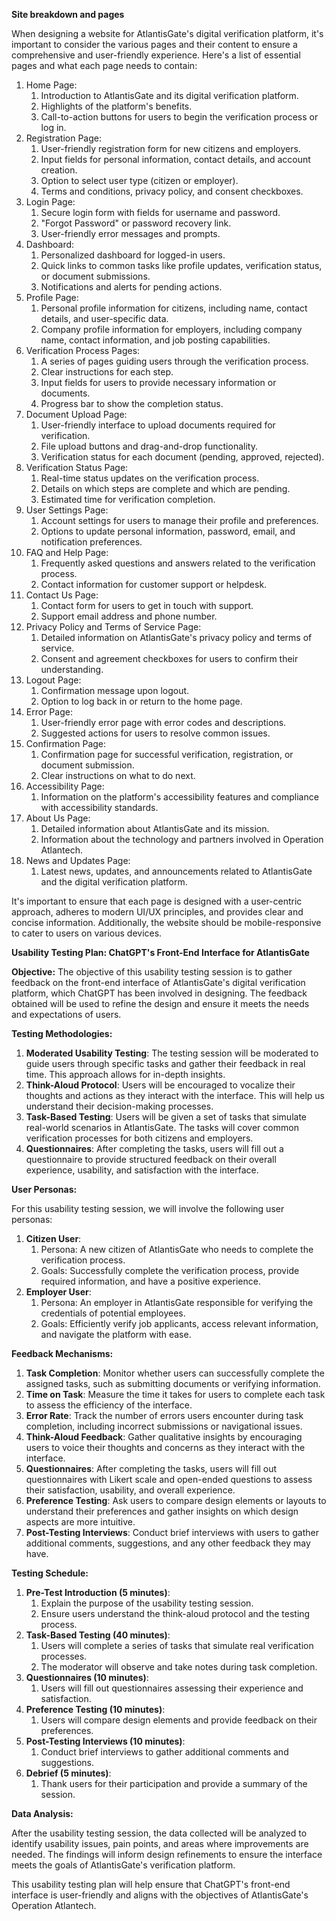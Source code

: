 **Site breakdown and pages**

When designing a website for AtlantisGate's digital verification platform, it's important to consider the various pages and their content to ensure a comprehensive and user-friendly experience. Here's a list of essential pages and what each page needs to contain:

1. Home Page:
   1. Introduction to AtlantisGate and its digital verification platform.
   1. Highlights of the platform's benefits.
   1. Call-to-action buttons for users to begin the verification process or log in.
1. Registration Page:
   1. User-friendly registration form for new citizens and employers.
   1. Input fields for personal information, contact details, and account creation.
   1. Option to select user type (citizen or employer).
   1. Terms and conditions, privacy policy, and consent checkboxes.
1. Login Page:
   1. Secure login form with fields for username and password.
   1. "Forgot Password" or password recovery link.
   1. User-friendly error messages and prompts.
1. Dashboard:
   1. Personalized dashboard for logged-in users.
   1. Quick links to common tasks like profile updates, verification status, or document submissions.
   1. Notifications and alerts for pending actions.
1. Profile Page:
   1. Personal profile information for citizens, including name, contact details, and user-specific data.
   1. Company profile information for employers, including company name, contact information, and job posting capabilities.
1. Verification Process Pages:
   1. A series of pages guiding users through the verification process.
   1. Clear instructions for each step.
   1. Input fields for users to provide necessary information or documents.
   1. Progress bar to show the completion status.
1. Document Upload Page:
   1. User-friendly interface to upload documents required for verification.
   1. File upload buttons and drag-and-drop functionality.
   1. Verification status for each document (pending, approved, rejected).
1. Verification Status Page:
   1. Real-time status updates on the verification process.
   1. Details on which steps are complete and which are pending.
   1. Estimated time for verification completion.
1. User Settings Page:
   1. Account settings for users to manage their profile and preferences.
   1. Options to update personal information, password, email, and notification preferences.
1. FAQ and Help Page:
   1. Frequently asked questions and answers related to the verification process.
   1. Contact information for customer support or helpdesk.
1. Contact Us Page:
   1. Contact form for users to get in touch with support.
   1. Support email address and phone number.
1. Privacy Policy and Terms of Service Page:
   1. Detailed information on AtlantisGate's privacy policy and terms of service.
   1. Consent and agreement checkboxes for users to confirm their understanding.
1. Logout Page:
   1. Confirmation message upon logout.
   1. Option to log back in or return to the home page.
1. Error Page:
   1. User-friendly error page with error codes and descriptions.
   1. Suggested actions for users to resolve common issues.
1. Confirmation Page:
   1. Confirmation page for successful verification, registration, or document submission.
   1. Clear instructions on what to do next.
1. Accessibility Page:
   1. Information on the platform's accessibility features and compliance with accessibility standards.
1. About Us Page:
   1. Detailed information about AtlantisGate and its mission.
   1. Information about the technology and partners involved in Operation Atlantech.
1. News and Updates Page:
   1. Latest news, updates, and announcements related to AtlantisGate and the digital verification platform.

It's important to ensure that each page is designed with a user-centric approach, adheres to modern UI/UX principles, and provides clear and concise information. Additionally, the website should be mobile-responsive to cater to users on various devices.





**Usability Testing Plan: ChatGPT's Front-End Interface for AtlantisGate**

**Objective:** The objective of this usability testing session is to gather feedback on the front-end interface of AtlantisGate's digital verification platform, which ChatGPT has been involved in designing. The feedback obtained will be used to refine the design and ensure it meets the needs and expectations of users.

**Testing Methodologies:**

1. **Moderated Usability Testing**: The testing session will be moderated to guide users through specific tasks and gather their feedback in real time. This approach allows for in-depth insights.
1. **Think-Aloud Protocol**: Users will be encouraged to vocalize their thoughts and actions as they interact with the interface. This will help us understand their decision-making processes.
1. **Task-Based Testing**: Users will be given a set of tasks that simulate real-world scenarios in AtlantisGate. The tasks will cover common verification processes for both citizens and employers.
1. **Questionnaires**: After completing the tasks, users will fill out a questionnaire to provide structured feedback on their overall experience, usability, and satisfaction with the interface.

**User Personas:**

For this usability testing session, we will involve the following user personas:

1. **Citizen User**:
   1. Persona: A new citizen of AtlantisGate who needs to complete the verification process.
   1. Goals: Successfully complete the verification process, provide required information, and have a positive experience.
1. **Employer User**:
   1. Persona: An employer in AtlantisGate responsible for verifying the credentials of potential employees.
   1. Goals: Efficiently verify job applicants, access relevant information, and navigate the platform with ease.

**Feedback Mechanisms:**

1. **Task Completion**: Monitor whether users can successfully complete the assigned tasks, such as submitting documents or verifying information.
1. **Time on Task**: Measure the time it takes for users to complete each task to assess the efficiency of the interface.
1. **Error Rate**: Track the number of errors users encounter during task completion, including incorrect submissions or navigational issues.
1. **Think-Aloud Feedback**: Gather qualitative insights by encouraging users to voice their thoughts and concerns as they interact with the interface.
1. **Questionnaires**: After completing the tasks, users will fill out questionnaires with Likert scale and open-ended questions to assess their satisfaction, usability, and overall experience.
1. **Preference Testing**: Ask users to compare design elements or layouts to understand their preferences and gather insights on which design aspects are more intuitive.
1. **Post-Testing Interviews**: Conduct brief interviews with users to gather additional comments, suggestions, and any other feedback they may have.

**Testing Schedule:**

1. **Pre-Test Introduction (5 minutes)**:
   1. Explain the purpose of the usability testing session.
   1. Ensure users understand the think-aloud protocol and the testing process.
1. **Task-Based Testing (40 minutes)**:
   1. Users will complete a series of tasks that simulate real verification processes.
   1. The moderator will observe and take notes during task completion.
1. **Questionnaires (10 minutes)**:
   1. Users will fill out questionnaires assessing their experience and satisfaction.
1. **Preference Testing (10 minutes)**:
   1. Users will compare design elements and provide feedback on their preferences.
1. **Post-Testing Interviews (10 minutes)**:
   1. Conduct brief interviews to gather additional comments and suggestions.
1. **Debrief (5 minutes)**:
   1. Thank users for their participation and provide a summary of the session.

**Data Analysis:**

After the usability testing session, the data collected will be analyzed to identify usability issues, pain points, and areas where improvements are needed. The findings will inform design refinements to ensure the interface meets the goals of AtlantisGate's verification platform.

This usability testing plan will help ensure that ChatGPT's front-end interface is user-friendly and aligns with the objectives of AtlantisGate's Operation Atlantech.

